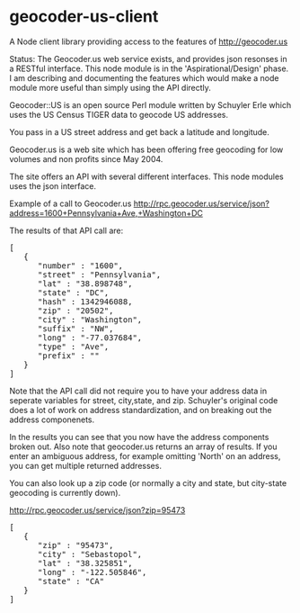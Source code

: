 geocoder-us-client
==================

A Node client library providing access to the features of http://geocoder.us 

Status: The Geocoder.us web service exists, and provides json resonses in a RESTful 
interface. This node module is in the 'Aspirational/Design' phase. I am describing 
and documenting the features which would make a node module more useful than simply 
using the API directly.


Geocoder::US is an open source Perl module written by Schuyler Erle which uses the US
Census TIGER data to geocode US addresses.

You pass in a US street address and get back a latitude and longitude.

Geocoder.us is a web site which has been offering free geocoding for low volumes and
non profits since May 2004. 

The site offers an API with several different interfaces. This node modules uses
the json interface.

Example of a call to Geocoder.us
http://rpc.geocoder.us/service/json?address=1600+Pennsylvania+Ave,+Washington+DC

The results of that API call are:
<pre>
[
   {
      "number" : "1600",
      "street" : "Pennsylvania",
      "lat" : "38.898748",
      "state" : "DC",
      "hash" : 1342946088,
      "zip" : "20502",
      "city" : "Washington",
      "suffix" : "NW",
      "long" : "-77.037684",
      "type" : "Ave",
      "prefix" : ""
   }
]
</pre>

Note that the API call did not require you to have your address data in seperate variables 
for street, city,state, and zip.  Schuyler's original code does a lot of work on address 
standardization, and on breaking out the address componenets.

In the results you can see that you now have the address components broken out. Also note 
that geocoder.us returns an array of results. If you enter an ambiguous address, for 
example omitting 'North' on an address, you can get multiple returned addresses.

You can also look up a zip code (or normally a city and state, but city-state geocoding
is currently down).

http://rpc.geocoder.us/service/json?zip=95473
<pre>
[
   {
      "zip" : "95473",
      "city" : "Sebastopol",
      "lat" : "38.325851",
      "long" : "-122.505846",
      "state" : "CA"
   }
]
</pre>

